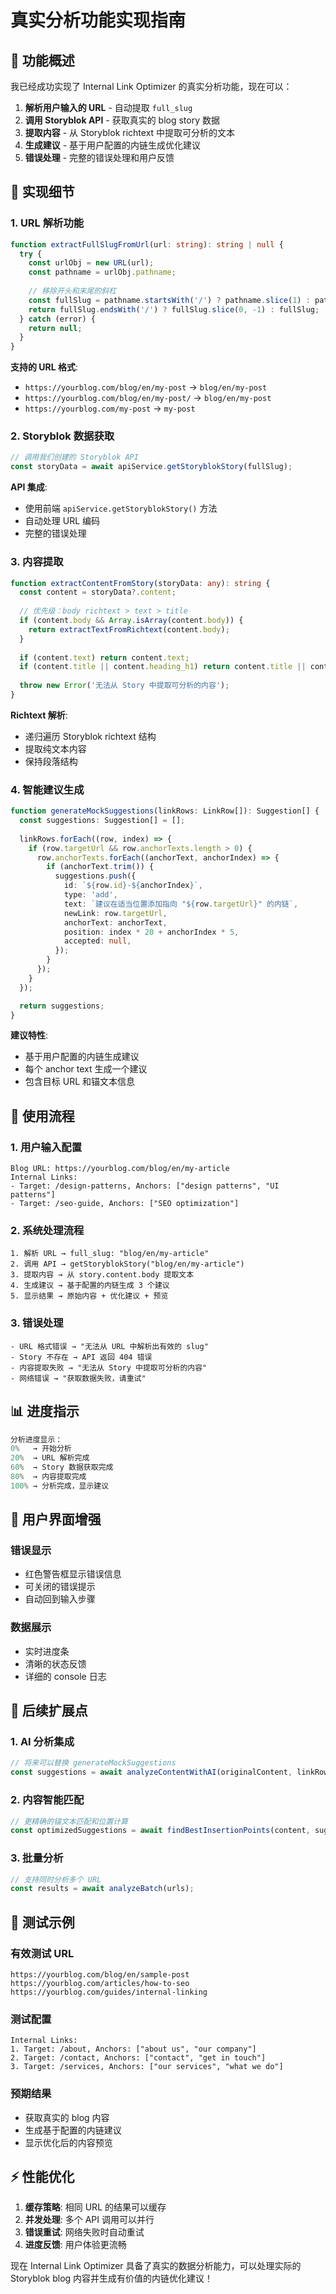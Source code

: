 # 真实分析功能实现指南

## 🎯 功能概述

我已经成功实现了 Internal Link Optimizer 的真实分析功能，现在可以：

1. **解析用户输入的 URL** - 自动提取 `full_slug`
2. **调用 Storyblok API** - 获取真实的 blog story 数据
3. **提取内容** - 从 Storyblok richtext 中提取可分析的文本
4. **生成建议** - 基于用户配置的内链生成优化建议
5. **错误处理** - 完整的错误处理和用户反馈

## 🔧 实现细节

### 1. URL 解析功能

```typescript
function extractFullSlugFromUrl(url: string): string | null {
  try {
    const urlObj = new URL(url);
    const pathname = urlObj.pathname;
    
    // 移除开头和末尾的斜杠
    const fullSlug = pathname.startsWith('/') ? pathname.slice(1) : pathname;
    return fullSlug.endsWith('/') ? fullSlug.slice(0, -1) : fullSlug;
  } catch (error) {
    return null;
  }
}
```

**支持的 URL 格式**:
- `https://yourblog.com/blog/en/my-post` → `blog/en/my-post`
- `https://yourblog.com/blog/en/my-post/` → `blog/en/my-post`
- `https://yourblog.com/my-post` → `my-post`

### 2. Storyblok 数据获取

```typescript
// 调用我们创建的 Storyblok API
const storyData = await apiService.getStoryblokStory(fullSlug);
```

**API 集成**:
- 使用前端 `apiService.getStoryblokStory()` 方法
- 自动处理 URL 编码
- 完整的错误处理

### 3. 内容提取

```typescript
function extractContentFromStory(storyData: any): string {
  const content = storyData?.content;
  
  // 优先级：body richtext > text > title
  if (content.body && Array.isArray(content.body)) {
    return extractTextFromRichtext(content.body);
  }
  
  if (content.text) return content.text;
  if (content.title || content.heading_h1) return content.title || content.heading_h1;
  
  throw new Error('无法从 Story 中提取可分析的内容');
}
```

**Richtext 解析**:
- 递归遍历 Storyblok richtext 结构
- 提取纯文本内容
- 保持段落结构

### 4. 智能建议生成

```typescript
function generateMockSuggestions(linkRows: LinkRow[]): Suggestion[] {
  const suggestions: Suggestion[] = [];
  
  linkRows.forEach((row, index) => {
    if (row.targetUrl && row.anchorTexts.length > 0) {
      row.anchorTexts.forEach((anchorText, anchorIndex) => {
        if (anchorText.trim()) {
          suggestions.push({
            id: `${row.id}-${anchorIndex}`,
            type: 'add',
            text: `建议在适当位置添加指向 "${row.targetUrl}" 的内链`,
            newLink: row.targetUrl,
            anchorText: anchorText,
            position: index * 20 + anchorIndex * 5,
            accepted: null,
          });
        }
      });
    }
  });

  return suggestions;
}
```

**建议特性**:
- 基于用户配置的内链生成建议
- 每个 anchor text 生成一个建议
- 包含目标 URL 和锚文本信息

## 🚀 使用流程

### 1. 用户输入配置
```
Blog URL: https://yourblog.com/blog/en/my-article
Internal Links:
- Target: /design-patterns, Anchors: ["design patterns", "UI patterns"]
- Target: /seo-guide, Anchors: ["SEO optimization"]
```

### 2. 系统处理流程
```
1. 解析 URL → full_slug: "blog/en/my-article"
2. 调用 API → getStoryblokStory("blog/en/my-article")
3. 提取内容 → 从 story.content.body 提取文本
4. 生成建议 → 基于配置的内链生成 3 个建议
5. 显示结果 → 原始内容 + 优化建议 + 预览
```

### 3. 错误处理
```
- URL 格式错误 → "无法从 URL 中解析出有效的 slug"
- Story 不存在 → API 返回 404 错误
- 内容提取失败 → "无法从 Story 中提取可分析的内容"
- 网络错误 → "获取数据失败，请重试"
```

## 📊 进度指示

```typescript
分析进度显示：
0%   → 开始分析
20%  → URL 解析完成
60%  → Story 数据获取完成
80%  → 内容提取完成
100% → 分析完成，显示建议
```

## 🎨 用户界面增强

### 错误显示
- 红色警告框显示错误信息
- 可关闭的错误提示
- 自动回到输入步骤

### 数据展示
- 实时进度条
- 清晰的状态反馈
- 详细的 console 日志

## 🔮 后续扩展点

### 1. AI 分析集成
```typescript
// 将来可以替换 generateMockSuggestions
const suggestions = await analyzeContentWithAI(originalContent, linkRows);
```

### 2. 内容智能匹配
```typescript
// 更精确的锚文本匹配和位置计算
const optimizedSuggestions = await findBestInsertionPoints(content, suggestions);
```

### 3. 批量分析
```typescript
// 支持同时分析多个 URL
const results = await analyzeBatch(urls);
```

## 🧪 测试示例

### 有效测试 URL
```
https://yourblog.com/blog/en/sample-post
https://yourblog.com/articles/how-to-seo
https://yourblog.com/guides/internal-linking
```

### 测试配置
```
Internal Links:
1. Target: /about, Anchors: ["about us", "our company"]
2. Target: /contact, Anchors: ["contact", "get in touch"]
3. Target: /services, Anchors: ["our services", "what we do"]
```

### 预期结果
- 获取真实的 blog 内容
- 生成基于配置的内链建议
- 显示优化后的内容预览

## ⚡ 性能优化

1. **缓存策略**: 相同 URL 的结果可以缓存
2. **并发处理**: 多个 API 调用可以并行
3. **错误重试**: 网络失败时自动重试
4. **进度反馈**: 用户体验更流畅

现在 Internal Link Optimizer 具备了真实的数据分析能力，可以处理实际的 Storyblok blog 内容并生成有价值的内链优化建议！

